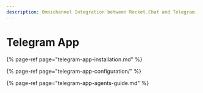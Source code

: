 ```yaml
---
description: Omnichannel Integration between Rocket.Chat and Telegram.
---
```


# Telegram App

{% page-ref page="telegram-app-installation.md" %}

{% page-ref page="telegram-app-configuration/" %}

{% page-ref page="telegram-app-agents-guide.md" %}



